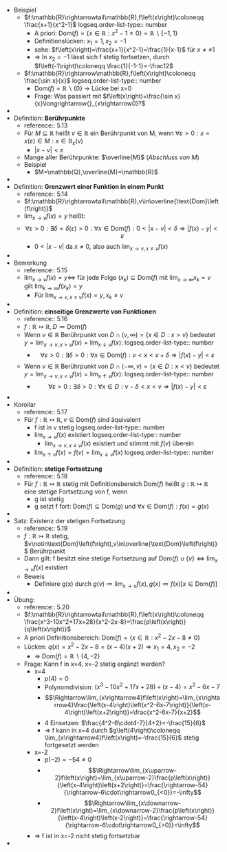 - Beispiel
	- $f:\mathbb{R}\rightarrowtail\mathbb{R},f\left(x\right)\coloneqq \frac{x+1}{x^2-1}$
	  logseq.order-list-type:: number
		- A priori: $\text{Dom}\left(f\right)=\left\lbrace x\in\mathbb{R}:x^2-1\neq0\right\rbrace=\mathbb{R}\backslash\left\lbrace-1,1\right\rbrace$
		- Definitionslücken: $x_1=1,x_2=-1$
		- sehe: $f\left(x\right)=\frac{x+1}{x^2-1}=\frac{1}{x-1}$ für $x\neq\pm1$
		- => In $x_2=-1$ lässt sich f stetig fortsetzen, durch $f\left(-1\right)\coloneqq \frac{1}{-1-1}=-\frac12$
	- $f:\mathbb{R}\rightarrow\mathbb{R},f\left(x\right)\coloneqq \frac{\sin x}{x}$
	  logseq.order-list-type:: number
		- $\text{Dom}\left(f\right)=\mathbb{R}\backslash\left\lbrace0\right\rbrace$ -> Lücke bei x=0
		- Frage: Was passiert mit $f\left(x\right)=\frac{\sin x}{x}\longrightarrow{}_{x\rightarrow0}?$
-
- Definition: **Berührpunkte**
	- reference:: 5.13
	- Für $M\subseteq\mathbb{R}$ heißt $v\in\mathbb{R}$ ein Berührpunkt von M, wenn $\forall\varepsilon>0:x=x\left(\varepsilon\right)\in M:x\in\mathbb{B}_{\varepsilon}\left(v\right)$
		- $\left|x-v\right|<\varepsilon$
	- Mange aller Berührpunkte: $\overline{M}$ (*Abschluss von M*)
	- Beispiel
		- $M=\mathbb{Q},\overline{M}=\mathbb{R}$
-
- Definition: **Grenzwert einer Funktion in einem Punkt**
	- reference:: 5.14
	- $f:\mathbb{R}\rightarrowtail\mathbb{R},v\in\overline{\text{Dom}\left(f\right)}$
	- $\lim_{x\rightarrow v}f\left(x\right)=y$ heißt:
	- $$\forall\varepsilon>0:\exists\delta=\delta\left(\varepsilon\right)>0:\forall x\in\text{Dom}\left(f\right):0<\left|x-v\right|<\delta\Rightarrow\left|f\left(x\right)-y\right|<\varepsilon$$
		- $0<\left|x-v\right|$ da $x\neq0$, also auch $\lim_{x\rightarrow v,x\neq v}f\left(x\right)$
-
- Bemerkung
	- reference:: 5.15
	- $\lim_{x\rightarrow v}f\left(x\right)=y\Leftrightarrow$ für jede Folge $\left(x_{k}\right)\subseteq\text{Dom}\left(f\right)$ mit $\lim_{x\rightarrow\infty}x_{k}=v$ gilt $\lim_{k\rightarrow\infty}f\left(x_{k}\right)=y$
		- Für $\lim_{x\rightarrow v,x\neq v}f\left(x\right)=y,x_{k}\neq v$
-
- Definition: **einseitige Grenzwerte von Funktionen**
	- reference:: 5.16
	- $f:\mathbb{R}\rightarrowtail\mathbb{R},D\coloneqq \text{Dom}\left(f\right)$
	- Wenn $v\in\mathbb{R}$ Berührpunkt von $D\cap\left(v,\infty\right)=\left\lbrace x\in D:x>v\right\rbrace$ bedeutet $y=\lim_{x\rightarrow v,x>v}f\left(x\right)=\lim_{x\downarrow v}f\left(x\right)$:
	  logseq.order-list-type:: number
		- $$\forall\varepsilon>0:\exists\delta>0:\forall x\in\text{Dom}\left(f\right):v<x<v+\delta\Rightarrow\left|f\left(x\right)-y\right|<\varepsilon$$
	- Wenn $v\in\mathbb{R}$ Berührpunkt von $D\cap\left(-\infty,v\right)=\left\lbrace x\in D:x<v\right\rbrace$ bedeutet $y=\lim_{x\rightarrow v,x<v}f\left(x\right)=\lim_{x\uparrow v}f\left(x\right)$:
	  logseq.order-list-type:: number
		- $$\forall\varepsilon>0:\exists\delta>0:\forall x\in D:v-\delta<x<v\Rightarrow\left|f\left(x\right)-y\right|<\varepsilon$$
-
- Korollar
	- reference:: 5.17
	- Für $f:\mathbb{R}\rightarrowtail\mathbb{R},v\in\text{Dom}\left(f\right)$ sind äquivalent
		- f ist in v stetig
		  logseq.order-list-type:: number
		- $\lim_{x\rightarrow v}f\left(x\right)$ existiert
		  logseq.order-list-type:: number
			- $\lim_{x\rightarrow v,x\neq v}f\left(x\right)$ existiert und stimmt mit $f\left(v\right)$ überein
		- $\lim_{x\uparrow v}f\left(x\right)=f\left(v\right)=\lim_{x\downarrow v}f\left(x\right)$
		  logseq.order-list-type:: number
-
- Definition: **stetige Fortsetzung**
	- reference:: 5.18
	- Für $f:\mathbb{R}\rightarrowtail\mathbb{R}$ stetig mit Definitionsbereich $\text{Dom}\left(f\right)$ heißt $g:\mathbb{R}\rightarrowtail\mathbb{R}$ eine stetige Fortsetzung von f, wenn
		- g ist stetig
		- g setzt f fort: $\text{Dom}\left(f\right)\subseteq\text{Dom}\left(g\right)$ und $\forall x\in\text{Dom}\left(f\right):f\left(x\right)=g\left(x\right)$
-
- Satz: Existenz der stetigen Fortsetzung
	- reference:: 5.19
	- $f:\mathbb{R}\rightarrowtail\mathbb{R}$ stetig, $v\notin\text{Dom}\left(f\right),v\in\overline{\text{Dom}\left(f\right)}$ Berührpunkt
	- Dann gilt: f besitzt eine stetige Fortsetzung auf $\text{Dom}\left(f\right)\cup\left\lbrace v\right\rbrace\Leftrightarrow\lim_{x\rightarrow v}f\left(x\right)$ existiert
	- Beweis
		- Definiere g(x) durch $g\left(v\right)\coloneqq \lim_{x\rightarrow v}f\left(x\right),g\left(x\right)\coloneqq f\left(x\right)\left\lbrack x\in\text{Dom}\left(f\right)\right\rbrack$
-
- Übung:
	- reference:: 5.20
	- $f:\mathbb{R}\rightarrowtail\mathbb{R},f\left(x\right)\coloneqq \frac{x^3-10x^2+17x+28}{x^2-2x-8}=\frac{p\left(x\right)}{q\left(x\right)}$
	- A priori Definitionsbereich: $\text{Dom}\left(f\right)=\left\lbrace x\in\mathbb{R}:x^2-2x-8\neq0\right\rbrace$
	- Lücken: $q\left(x\right)=x^2-2x-8=\left(x-4\right)\left(x+2\right)\Rightarrow x_1=4,x_2=-2$
		- => $\text{Dom}\left(f\right)=\mathbb{R}\backslash\left\lbrace4,-2\right\rbrace$
	- Frage: Kann f in x=4, x=-2 stetig ergänzt werden?
		- x=4
			- $p\left(4\right)=0$
			- Polynomdivision: $\left(x^3-10x^2+17x+28\right)\div\left(x-4\right)=x^2-6x-7$
			- $$\Rightarrow\lim_{x\rightarrow4}f\left(x\right)=\lim_{x\rightarrow4}\frac{\left(x-4\right)\left(x^2-6x-7\right)}{\left(x-4\right)\left(x+2\right)}=\frac{x^2-6x-7}{x+2}$$
			- 4 Einsetzen: $\frac{4^2-6\cdot4-7}{4+2}=-\frac{15}{6}$
			- => f kann in x=4 durch $g\left(4\right)\coloneqq \lim_{x\rightarrow4}f\left(x\right)=-\frac{15}{6}$ stetig fortgesetzt werden
		- x=-2
			- $p\left(-2\right)=-54\neq0$
			- $$\Rightarrow\lim_{x\uparrow-2}f\left(x\right)=\lim_{x\uparrow-2}\frac{p\left(x\right)}{\left(x-4\right)\left(x+2\right)}=\frac{\rightarrow-54}{\rightarrow-6\cdot\rightarrow0_{<0}}=-\infty$$
			- $$\Rightarrow\lim_{x\downarrow-2}f\left(x\right)=\lim_{x\downarrow-2}\frac{p\left(x\right)}{\left(x-4\right)\left(x-2\right)}=\frac{\rightarrow-54}{\rightarrow-6\cdot\rightarrow0_{>0}}=\infty$$
		- => f ist in x=-2 nicht stetig fortsetzbar
-